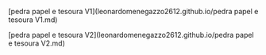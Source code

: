 [pedra papel e tesoura V1](leonardomenegazzo2612.github.io/pedra papel e tesoura V1.md)

[pedra papel e tesoura V2](leonardomenegazzo2612.github.io/pedra papel e tesoura V2.md)
